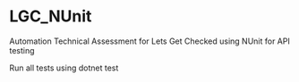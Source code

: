 # LGC_NUnit
Automation Technical Assessment for Lets Get Checked using NUnit for API testing

Run all tests using dotnet test